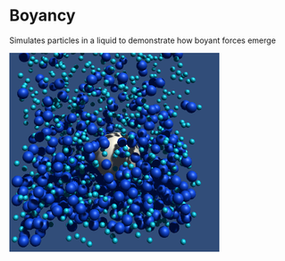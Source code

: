 # Boyancy
Simulates particles in a liquid to demonstrate how boyant forces emerge

![screenshot](boyancy.png)
